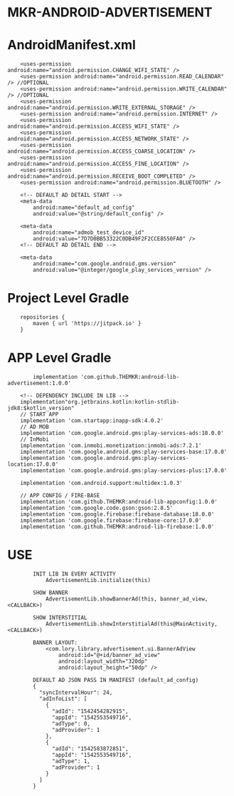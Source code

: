 # MKR-ANDROID-ADVERTISEMENT

#   AndroidManifest.xml
        <uses-permission android:name="android.permission.CHANGE_WIFI_STATE" />
        <uses-permission android:name="android.permission.READ_CALENDAR" /> //OPTIONAL
        <uses-permission android:name="android.permission.WRITE_CALENDAR" /> //OPTIONAL
        <uses-permission android:name="android.permission.WRITE_EXTERNAL_STORAGE" />
        <uses-permission android:name="android.permission.INTERNET" />
        <uses-permission android:name="android.permission.ACCESS_WIFI_STATE" />
        <uses-permission android:name="android.permission.ACCESS_NETWORK_STATE" />
        <uses-permission android:name="android.permission.ACCESS_COARSE_LOCATION" />
        <uses-permission android:name="android.permission.ACCESS_FINE_LOCATION" />
        <uses-permission android:name="android.permission.RECEIVE_BOOT_COMPLETED" />
        <uses-permission android:name="android.permission.BLUETOOTH" />

        <!-- DEFAULT AD DETAIL START -->
        <meta-data
            android:name="default_ad_config"
            android:value="@string/default_config" />

        <meta-data
            android:name="admob_test_device_id"
            android:value="7D7D0BB53322C0DB49F2F2CCE8550FA0" />
        <!-- DEFAULT AD DETAIL END -->

        <meta-data
            android:name="com.google.android.gms.version"
            android:value="@integer/google_play_services_version" />

#	Project Level Gradle
		repositories {
			maven { url 'https://jitpack.io' }
		}

#	APP Level Gradle

            implementation 'com.github.THEMKR:android-lib-advertisement:1.0.0'

        <!-- DEPENDENCY INCLUDE IN LIB -->
        implementation"org.jetbrains.kotlin:kotlin-stdlib-jdk8:$kotlin_version"
        // START APP
        implementation 'com.startapp:inapp-sdk:4.0.2'
        // AD MOB
        implementation 'com.google.android.gms:play-services-ads:18.0.0'
        // InMobi
        implementation 'com.inmobi.monetization:inmobi-ads:7.2.1'
        implementation 'com.google.android.gms:play-services-base:17.0.0'
        implementation 'com.google.android.gms:play-services-location:17.0.0'
        implementation 'com.google.android.gms:play-services-plus:17.0.0'

        implementation 'com.android.support:multidex:1.0.3'

        // APP CONFIG / FIRE-BASE
        implementation 'com.github.THEMKR:android-lib-appconfig:1.0.0'
        implementation 'com.google.code.gson:gson:2.8.5'
        implementation 'com.google.firebase:firebase-database:18.0.0'
        implementation 'com.google.firebase:firebase-core:17.0.0'
        implementation 'com.github.THEMKR:android-lib-firebase:1.0.0'
        
#   USE
            INIT LIB IN EVERY ACTIVITY
                AdvertisementLib.initialize(this)
            
            SHOW BANNER
                AdvertisementLib.showBannerAd(this, banner_ad_view, <CALLBACK>)
                
            SHOW INTERSTITIAL
                AdvertisementLib.showInterstitialAd(this@MainActivity, <CALLBACK>)        
                
            BANNER LAYOUT:
                <com.lory.library.advertisement.ui.BannerAdView
                    android:id="@+id/banner_ad_view"
                    android:layout_width="320dp"
                    android:layout_height="50dp" />    
                    
            DEFAULT AD JSON PASS IN MANIFEST (default_ad_config)
            {
              "syncIntervalHour": 24,
              "adInfoList": [
                {
                  "adId": "1542454282915",
                  "appId": "1542553549716",
                  "adType": 0,
                  "adProvider": 1
                },
                {
                  "adId": "1542583872851",
                  "appId": "1542553549716",
                  "adType": 1,
                  "adProvider": 1
                }
              ]
            }              